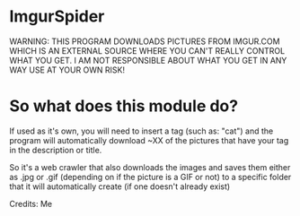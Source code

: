 # ImgurSpider

WARNING: THIS PROGRAM DOWNLOADS PICTURES FROM IMGUR.COM WHICH IS AN EXTERNAL SOURCE WHERE YOU CAN'T REALLY CONTROL WHAT YOU GET.
I AM NOT RESPONSIBLE ABOUT WHAT YOU GET IN ANY WAY
USE AT YOUR OWN RISK!

# So what does this module do?
If used as it's own, you will need to insert a tag (such as: "cat") and the program will automatically download ~XX of the pictures that have your tag in the description or title.

So it's a web crawler that also downloads the images and saves them either as .jpg or .gif (depending on if the picture is a GIF or not) to a specific folder that it will automatically create (if one doesn't already exist)

Credits: Me
